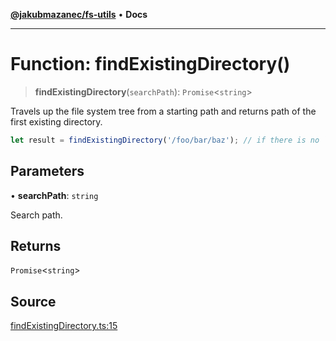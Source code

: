 [**@jakubmazanec/fs-utils**](../README.md) • **Docs**

---

# Function: findExistingDirectory()

> **findExistingDirectory**(`searchPath`): `Promise`\<`string`\>

Travels up the file system tree from a starting path and returns path of the first existing
directory.

```TypeScript
let result = findExistingDirectory('/foo/bar/baz'); // if there is no `bar` directory, `result` is `'/foo'`
```

## Parameters

• **searchPath**: `string`

Search path.

## Returns

`Promise`\<`string`\>

## Source

[findExistingDirectory.ts:15](https://github.com/jakubmazanec/js-tools/blob/51bfc5b913a7a7ef21d8d702a0d87d72983e112a/packages/fs-utils/source/findExistingDirectory.ts#L15)
